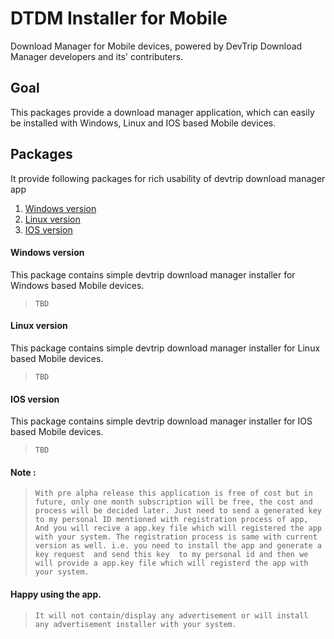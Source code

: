 # DTDM Installer for Mobile
Download Manager for Mobile devices, powered by DevTrip Download Manager developers and its' contributers.

## Goal

This packages provide a download manager application, which can easily be installed with Windows, Linux and IOS based Mobile devices.

## Packages 

It provide following packages for rich usability of devtrip download manager app 

1. [Windows version](#windows-version)
2. [Linux version](#linux-version)
3. [IOS version](#ios-version)

#### Windows version

This package contains simple devtrip download manager installer for Windows based Mobile devices. 
>`TBD`

#### Linux version

This package contains simple devtrip download manager installer for Linux based Mobile devices. 
>`TBD`

#### IOS version

This package contains simple devtrip download manager installer for IOS based Mobile devices. 
>`TBD`

#### Note :

>`With pre alpha release this application is free of cost but in future, only one month subscription will be free, the cost and process will be decided later. Just need to send a generated key to my personal ID mentioned with registration process of app, And you will recive a app.key file which will registered the app with your system. The registration process is same with current version as well. i.e. you need to install the app and generate a key request  and send this key  to my personal id and then we will provide a app.key file which will registerd the app with your system.`

#### Happy using the app.

>`It will not contain/display any advertisement or will install any advertisement installer with your system.`
